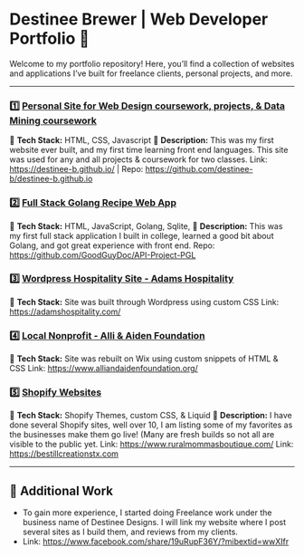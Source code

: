 # Destinee Brewer | Web Developer Portfolio 🚀

Welcome to my portfolio repository! Here, you’ll find a collection of websites and applications I’ve built for freelance clients, personal projects, and more.

---

### 1️⃣ [Personal Site for Web Design coursework, projects, & Data Mining coursework](#)
🛒 **Tech Stack:** HTML, CSS, Javascript
📌 **Description:** This was my first website ever built, and my first time learning front end languages. This site was used for any and all projects & coursework for two classes. 
Link: https://destinee-b.github.io/ | Repo: https://github.com/destinee-b/destinee-b.github.io

### 2️⃣  [Full Stack Golang Recipe Web App](#)
🛒 **Tech Stack:** HTML, JavaScript, Golang, Sqlite, 
📌 **Description:** This was my first full stack application I built in college, learned a good bit about Golang, and got great experience with front end. 
Repo: https://github.com/GoodGuyDoc/API-Project-PGL

### 3️⃣ [Wordpress Hospitality Site - Adams Hospitality](#)
🥘 **Tech Stack:**  Site was built through Wordpress using custom CSS 
Link: https://adamshospitality.com/

### 4️⃣ [Local Nonprofit - Alli & Aiden Foundation](#)
🥘 **Tech Stack:**  Site was rebuilt on Wix using custom snippets of HTML & CSS
Link: https://www.alliandaidenfoundation.org/

### 5️⃣ [Shopify Websites](#)
💼 **Tech Stack:** Shopify Themes, custom CSS, & Liquid
📌 **Description:** I have done several Shopify sites, well over 10, I am listing some of my favorites as the businesses make them go live! (Many are fresh builds so not all are visible to the public yet.
Link: https://www.ruralmommasboutique.com/
Link: https://bestillcreationstx.com



---

## 📁 Additional Work
- To gain more experience, I started doing Freelance work under the business name of Destinee Designs. I will link my website where I post several sites as I build them, and reviews from my clients.
- Link: https://www.facebook.com/share/19uRupF36Y/?mibextid=wwXIfr 
